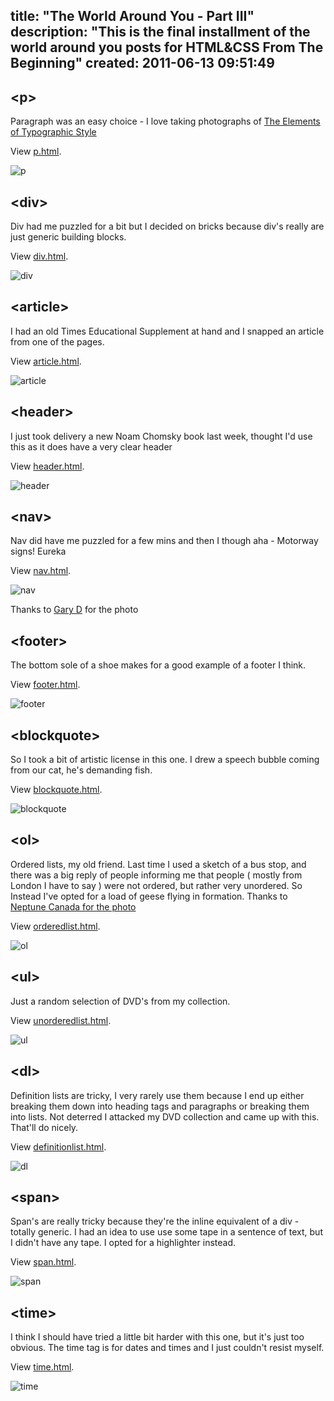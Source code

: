title: "The World Around You - Part III"
description: "This is the final installment of the world around you posts for HTML&CSS From The Beginning"
created: 2011-06-13 09:51:49
---

## &lt;p&gt;


Paragraph was an easy choice -  I love taking photographs of [The Elements of Typographic Style][1]

View [p.html][p].

![p](http://media.jamiecurle.com/uploads/2011/06/13/blogimage/p.850x600.JPG)


## &lt;div&gt;


Div had me puzzled for a bit but I decided on bricks because div's really are just generic building blocks.

View [div.html][div].

![div](http://media.jamiecurle.com/uploads/2011/06/13/blogimage/div.850x600.JPG)

## &lt;article&gt;

I had an old Times Educational Supplement at hand and I snapped an article from one of the pages.

View [article.html][article].

![article](http://media.jamiecurle.com/uploads/2011/06/13/blogimage/article.850x600.JPG)

## &lt;header&gt;

I just took delivery a new Noam Chomsky book last week, thought I'd use this as it does have a very clear header

View [header.html][header].

![header](http://media.jamiecurle.com/uploads/2011/06/13/blogimage/header.850x600.JPG)

## &lt;nav&gt;

Nav did have me puzzled for a few mins and then I though aha - Motorway signs! Eureka

View [nav.html][nav].

![nav](http://media.jamiecurle.com/uploads/2011/06/13/blogimage/nav.850x600.jpg)

Thanks to [Gary D][gd] for the photo

## &lt;footer&gt;

The bottom sole of a shoe makes for a good example of a footer I think.

View [footer.html][footer].

![footer](http://media.jamiecurle.com/uploads/2011/06/13/blogimage/footer.850x600.JPG)


## &lt;blockquote&gt;

So I took a bit of artistic license in this one. I drew a speech bubble coming from our cat, he's demanding fish.

View [blockquote.html][blockquote].

![blockquote](http://media.jamiecurle.com/uploads/2011/06/13/blogimage/blockquote.850x600.jpg)

## &lt;ol&gt;

Ordered lists, my old friend. Last time I used  a sketch of a bus stop, and there was a big reply of people informing me that people ( mostly from London I have to say ) were not ordered, but rather very unordered. So Instead I've opted for a load of geese flying in formation.  Thanks to [Neptune Canada for the photo][geese]

View [orderedlist.html][ol].

![ol](http://media.jamiecurle.com/uploads/2011/06/13/blogimage/ol.850x600.jpg)

## &lt;ul&gt;

Just a random selection of DVD's from my collection. 

View [unorderedlist.html][ul].

![ul](http://media.jamiecurle.com/uploads/2011/06/13/blogimage/ul.850x600.JPG)

## &lt;dl&gt;

Definition lists are tricky, I very rarely use them because I end up either breaking them down into heading tags and paragraphs or breaking them into lists. Not deterred I attacked my DVD collection and came up with this.  That'll do nicely.

View [definitionlist.html][dl].

![dl](http://media.jamiecurle.com/uploads/2011/06/13/blogimage/dl.850x600.JPG)


## &lt;span&gt;

Span's are really tricky because they're the inline equivalent of a div - totally generic. I had an idea to use use some tape in a sentence of text, but I didn't have any tape. I opted for a highlighter instead.

View [span.html][span].

![span](http://media.jamiecurle.com/uploads/2011/06/13/blogimage/span.850x600.JPG)

## &lt;time&gt;

I think I should have tried a little bit harder with this one, but it's just too obvious. The time tag is for dates and times and I just couldn't  resist myself.

View [time.html][time].


![time](http://media.jamiecurle.com/uploads/2011/06/13/blogimage/time.850x600.JPG)

[p]: http://dl.dropbox.com/u/4948426/p2pu/htmlcss/4/p.html
[div]:  http://dl.dropbox.com/u/4948426/p2pu/htmlcss/4/div.html
[article]:  http://dl.dropbox.com/u/4948426/p2pu/htmlcss/4/article.html
[header]:  http://dl.dropbox.com/u/4948426/p2pu/htmlcss/4/header.html
[nav]:  http://dl.dropbox.com/u/4948426/p2pu/htmlcss/4/nav.html
[footer]:  http://dl.dropbox.com/u/4948426/p2pu/htmlcss/4/footer.html
[blockquote]:  http://dl.dropbox.com/u/4948426/p2pu/htmlcss/4/blockquote.html
[ol]:  http://dl.dropbox.com/u/4948426/p2pu/htmlcss/4/ol.html
[ul]:  http://dl.dropbox.com/u/4948426/p2pu/htmlcss/4/ul.html
[dl]:  http://dl.dropbox.com/u/4948426/p2pu/htmlcss/4/dl.html
[span]:  http://dl.dropbox.com/u/4948426/p2pu/htmlcss/4/span.html
[time]:  http://dl.dropbox.com/u/4948426/p2pu/htmlcss/4/time.html

[1]: http://en.wikipedia.org/wiki/The_Elements_of_Typographic_Style
[gd]: http://flic.kr/p/2XFT5
[geese]: http://flic.kr/p/9Au6sR